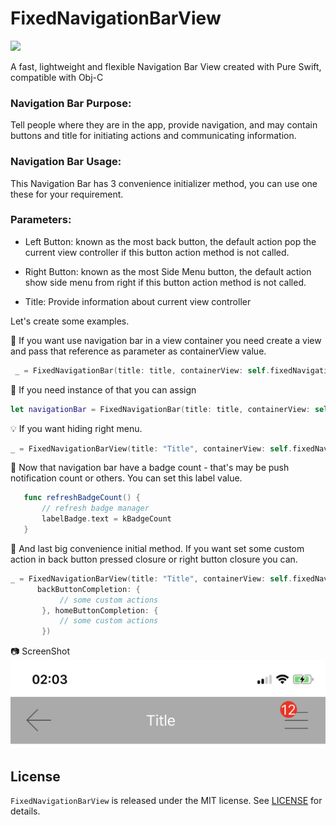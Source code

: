 # FixedNavigationBarView  

<a target="_blank" rel="noopener noreferrer" href="https://camo.githubusercontent.com/ee0daa6ce485b12e85b3878732b203bcdbd8ebba/68747470733a2f2f696d672e736869656c64732e696f2f62616467652f53776966742d352e302d6f72616e67652e737667"><img src="https://camo.githubusercontent.com/ee0daa6ce485b12e85b3878732b203bcdbd8ebba/68747470733a2f2f696d672e736869656c64732e696f2f62616467652f53776966742d352e302d6f72616e67652e737667" data-canonical-src="https://img.shields.io/badge/Swift-5.0-orange.svg" style="max-width:100%;"></a>

A fast, lightweight and flexible Navigation Bar View created with Pure Swift, compatible with Obj-C 


### Navigation Bar Purpose:
 
 Tell people where they are in the app, provide navigation, and may contain buttons and title for initiating actions and communicating information.
 
 
### Navigation Bar Usage:
 
 This Navigation Bar has 3 convenience initializer method, you can use one these for your requirement.
 
### Parameters:
 - Left Button: known as the most back button, the default action pop the current view controller if this button action method is not called.
 
 - Right Button: known as the most Side Menu button, the default action show side menu from right if this button action method is not called.
 
 - Title: Provide information about current view controller
 
 
Let's create some examples.

:rabbit: If you want use navigation bar in a view container you need create a view and pass that reference as parameter as containerView value.

``` Swift
 _ = FixedNavigationBar(title: title, containerView: self.fixedNavigationBar)
```


:bee: If you need instance of that you can assign 
 
 ``` Swift
 let navigationBar = FixedNavigationBar(title: title, containerView: self.fixedNavigationBar)
```

:bulb: If you want hiding right menu.

 ``` Swift
_ = FixedNavigationBarView(title: "Title", containerView: self.fixedNavigationBarView, hideRightMenu: true)
```

:bell: Now that navigation bar have a badge count - that's may be push notification count or others. You can set this label value.
 ``` Swift
    func refreshBadgeCount() {
        // refresh badge manager
        labelBadge.text = kBadgeCount
    }
```

:imp: And last  big convenience initial method. If you want set some custom action in back button pressed closure 
or right button closure you can.

 ``` Swift
_ = FixedNavigationBarView(title: "Title", containerView: self.fixedNavigationBarView, 
       backButtonCompletion: {
            // some custom actions
        }, homeButtonCompletion: {
            // some custom actions
        })
```

:camera: ScreenShot
![custom navigation bar](https://github.com/batikansosun/FixedNavigationBarView/blob/master/example-ss-modify.jpeg)




## License
`FixedNavigationBarView` is released under the MIT license. See [LICENSE](https://github.com/batikansosun/FixedNavigationBarView/blob/master/LICENCE) for details.
